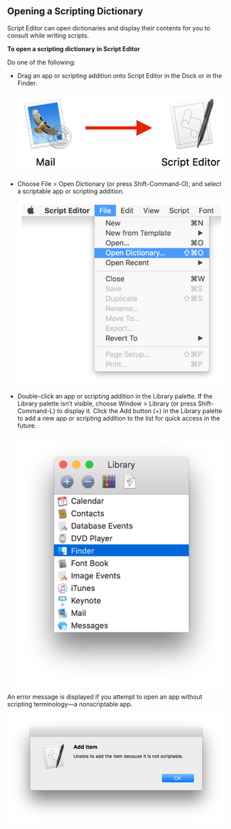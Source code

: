 <a id="//apple_ref/doc/uid/TP40016239-CH76"></a><a id="//apple_ref/doc/uid/TP40016239-CH76-SW1"></a>

## Opening a Scripting Dictionary

Script Editor can open dictionaries and display their contents for you to consult while writing scripts.

<a id="//apple_ref/doc/uid/TP40016239-CH76-SW2"></a>

**To open a scripting dictionary in Script Editor**

Do one of the following:

* Drag an app or scripting addition onto Script Editor in the Dock or in the Finder.

  <a id="//apple_ref/doc/uid/TP40016239-CH76-SW3"></a>

  ![image: ../Art/open_dictionary_drop_2x.png](Art/open_dictionary_drop_2x.png)
* Choose File &gt; Open Dictionary (or press Shift-Command-O), and select a scriptable app or scripting addition.

  <a id="//apple_ref/doc/uid/TP40016239-CH76-SW4"></a>

  ![image: ../Art/script-editor_open-dictionary_menu_2x.png](Art/script-editor_open-dictionary_menu_2x.png)
* Double-click an app or scripting addition in the Library palette. If the Library palette isn’t visible, choose Window &gt; Library (or press Shift-Command-L) to display it. Click the Add button (+) in the Library palette to add a new app or scripting addition to the list for quick access in the future.

  <a id="//apple_ref/doc/uid/TP40016239-CH76-SW5"></a>

  ![image: ../Art/script-editor_library_palette_2x.png](Art/script-editor_library_palette_2x.png)

An error message is displayed if you attempt to open an app without scripting terminology—a nonscriptable app.

<a id="//apple_ref/doc/uid/TP40016239-CH76-SW6"></a>

![image: ../Art/script-editor_dictionary-error_2x.png](Art/script-editor_dictionary-error_2x.png)
